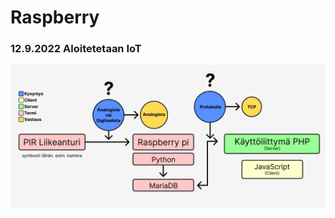# Raspberry
<h3>12.9.2022 Aloitetetaan IoT</h3>

![Suunnitelma](https://github.com/jarcoheiskanen/IoT/blob/Images/Suunnitelma.png)
